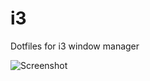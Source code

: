 # i3
Dotfiles for i3 window manager

![Screenshot](https://dl.dropboxusercontent.com/u/19370627/2016-01-01--07%3A51%3A22%3AAM--1366x768--scrot.png)
